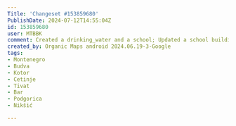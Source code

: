 ```yaml
---
Title: 'Changeset #153859680'
PublishDate: 2024-07-12T14:55:04Z
id: 153859680
user: MTBBK
comment: Created a drinking_water and a school; Updated a school building
created_by: Organic Maps android 2024.06.19-3-Google
tags:
- Montenegro
- Budva
- Kotor
- Cetinje
- Tivat
- Bar
- Podgorica
- Nikšić

---
```

